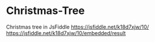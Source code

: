 # Christmas-Tree
Christmas tree in JsFiddle
https://jsfiddle.net/k18d7xjw/10/
https://jsfiddle.net/k18d7xjw/10/embedded/result
